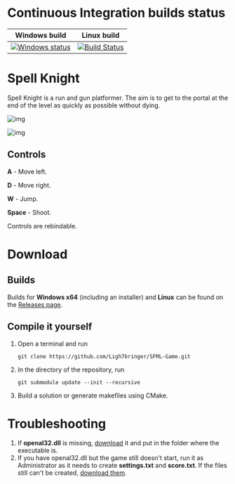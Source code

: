 # Continuous Integration builds status
| Windows build | Linux build |
| ------------- | ----------- |
| [![Windows status](https://ci.appveyor.com/api/projects/status/fatl1v01ymec32pk?svg=true)](https://ci.appveyor.com/project/Ligh7bringer/sfml-game) | [![Build Status](https://travis-ci.org/Ligh7bringer/Spell-Knight.svg?branch=master)](https://travis-ci.org/Ligh7bringer/Spell-Knight) |

# Spell Knight
Spell Knight is a run and gun platformer. The aim is to get to the portal at the end of the level as quickly as possible without dying.

![img](https://i.imgur.com/LMV3bIV.png)

![img](https://i.imgur.com/VXfrs2L.png)

## Controls
**A** - Move left.

**D** - Move right.

**W** - Jump.

**Space** - Shoot.

Controls are rebindable.


# Download 
## Builds
Builds for **Windows x64** (including an installer) and **Linux** can be found on the [Releases page](https://github.com/Ligh7bringer/SFML-Game/releases).

## Compile it yourself
1. Open a terminal and run 

    ```git clone https://github.com/Ligh7bringer/SFML-Game.git```

2. In the directory of the repository, run

    ```git submodule update --init --recursive```

3. Build a solution or generate makefiles using CMake.

# Troubleshooting
1. If **openal32.dll** is missing, [download](https://github.com/Ligh7bringer/SFML-Game/releases/download/0.3-play_test_alpha/openal32.dll) it and put in the folder where the executable is.
2. If you have openal32.dll but the game still doesn't start, run it as Administrator as it needs to create **settings.txt** and **score.txt**. 
If the files still can't be created, [download them](https://pastebin.com/LJUbtMCu).
